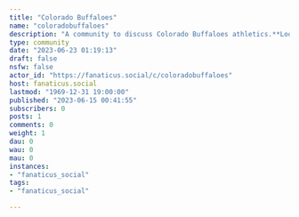 ```yaml
---
title: "Colorado Buffaloes" 
name: "coloradobuffaloes"
description: "A community to discuss Colorado Buffaloes athletics.**Looking for Mods!**"
type: community
date: "2023-06-23 01:19:13"
draft: false
nsfw: false
actor_id: "https://fanaticus.social/c/coloradobuffaloes"
host: fanaticus.social
lastmod: "1969-12-31 19:00:00"
published: "2023-06-15 00:41:55"
subscribers: 0
posts: 1
comments: 0
weight: 1
dau: 0
wau: 0
mau: 0
instances:
- "fanaticus_social"
tags: 
- "fanaticus_social"

---
```

